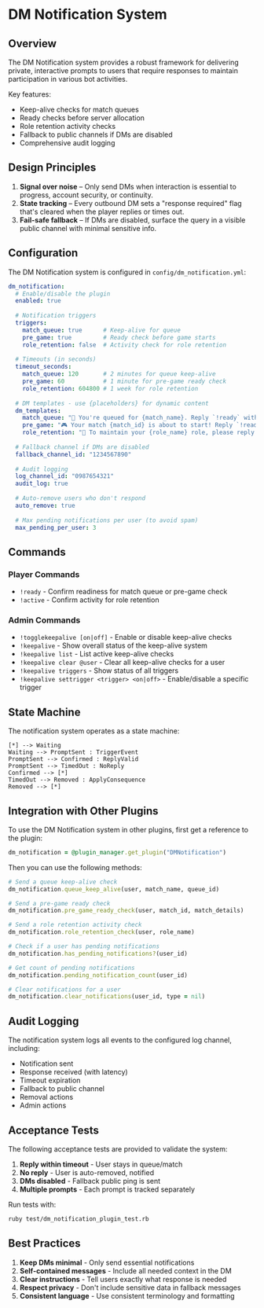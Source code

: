 # DM Notification System

## Overview

The DM Notification system provides a robust framework for delivering private, interactive prompts to users that require responses to maintain participation in various bot activities.

Key features:

- Keep-alive checks for match queues
- Ready checks before server allocation
- Role retention activity checks
- Fallback to public channels if DMs are disabled
- Comprehensive audit logging

## Design Principles

1. **Signal over noise** – Only send DMs when interaction is essential to progress, account security, or continuity.
2. **State tracking** – Every outbound DM sets a "response required" flag that's cleared when the player replies or times out.
3. **Fail-safe fallback** – If DMs are disabled, surface the query in a visible public channel with minimal sensitive info.

## Configuration

The DM Notification system is configured in `config/dm_notification.yml`:

```yaml
dm_notification:
  # Enable/disable the plugin
  enabled: true
  
  # Notification triggers
  triggers:
    match_queue: true      # Keep-alive for queue
    pre_game: true         # Ready check before game starts
    role_retention: false  # Activity check for role retention
  
  # Timeouts (in seconds)
  timeout_seconds:
    match_queue: 120       # 2 minutes for queue keep-alive
    pre_game: 60           # 1 minute for pre-game ready check
    role_retention: 604800 # 1 week for role retention
  
  # DM templates - use {placeholders} for dynamic content
  dm_templates:
    match_queue: "🔔 You're queued for {match_name}. Reply `!ready` within {timeout} seconds to stay in queue."
    pre_game: "🎮 Your match {match_id} is about to start! Reply `!ready` within {timeout} seconds or you'll be removed."
    role_retention: "👋 To maintain your {role_name} role, please reply `!active` within {timeout} seconds."
  
  # Fallback channel if DMs are disabled
  fallback_channel_id: "1234567890"
  
  # Audit logging
  log_channel_id: "0987654321"
  audit_log: true
  
  # Auto-remove users who don't respond
  auto_remove: true
  
  # Max pending notifications per user (to avoid spam)
  max_pending_per_user: 3
```

## Commands

### Player Commands

- `!ready` - Confirm readiness for match queue or pre-game check
- `!active` - Confirm activity for role retention

### Admin Commands

- `!togglekeepalive [on|off]` - Enable or disable keep-alive checks
- `!keepalive` - Show overall status of the keep-alive system
- `!keepalive list` - List active keep-alive checks
- `!keepalive clear @user` - Clear all keep-alive checks for a user
- `!keepalive triggers` - Show status of all triggers
- `!keepalive settrigger <trigger> <on|off>` - Enable/disable a specific trigger

## State Machine

The notification system operates as a state machine:

```mermaid
[*] --> Waiting
Waiting --> PromptSent : TriggerEvent
PromptSent --> Confirmed : ReplyValid
PromptSent --> TimedOut : NoReply
Confirmed --> [*]
TimedOut --> Removed : ApplyConsequence
Removed --> [*]
```

## Integration with Other Plugins

To use the DM Notification system in other plugins, first get a reference to the plugin:

```ruby
dm_notification = @plugin_manager.get_plugin("DMNotification")
```

Then you can use the following methods:

```ruby
# Send a queue keep-alive check
dm_notification.queue_keep_alive(user, match_name, queue_id)

# Send a pre-game ready check
dm_notification.pre_game_ready_check(user, match_id, match_details)

# Send a role retention activity check
dm_notification.role_retention_check(user, role_name)

# Check if a user has pending notifications
dm_notification.has_pending_notifications?(user_id)

# Get count of pending notifications
dm_notification.pending_notification_count(user_id)

# Clear notifications for a user
dm_notification.clear_notifications(user_id, type = nil)
```

## Audit Logging

The notification system logs all events to the configured log channel, including:

- Notification sent
- Response received (with latency)
- Timeout expiration
- Fallback to public channel
- Removal actions
- Admin actions

## Acceptance Tests

The following acceptance tests are provided to validate the system:

1. **Reply within timeout** - User stays in queue/match
2. **No reply** - User is auto-removed, notified
3. **DMs disabled** - Fallback public ping is sent
4. **Multiple prompts** - Each prompt is tracked separately

Run tests with:

```bash
ruby test/dm_notification_plugin_test.rb
```

## Best Practices

1. **Keep DMs minimal** - Only send essential notifications
2. **Self-contained messages** - Include all needed context in the DM
3. **Clear instructions** - Tell users exactly what response is needed
4. **Respect privacy** - Don't include sensitive data in fallback messages
5. **Consistent language** - Use consistent terminology and formatting
